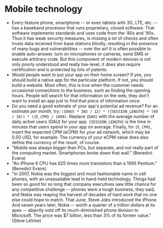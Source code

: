 # Mobile technology

 * Every feature phone, smartphone -- or even tablets with 3G, LTE, etc. -- has a baseband processor that runs proprietary, closed software. That software implements standards and uses code from the '80s and '90s. Thus it has weak security measures, is missing a lot of checks and often trusts data received from base stations blindly, resulting in the presence of many bugs and vulnerabilities -- over the air! It is often possible to enable auto-answer, turn on microphones or cameras, send SMS or execute arbitrary code. But this component of modern devices is not only poorly understood and really low-level, it does also require certification and is protected by lots of patents.
 * Would people want to put your app on their home screen? If yes, you should build a native app for the particular platform. If not, you should build a website. Most often, this is true when the customer needs occasional connections to the business, such as finding the opening hours. People will search for that information on the web, they don't want to install an app just to find that piece of information once.
 * Do you need a good estimate of your app's potential ad revenue? For an estimate *per month*, try: `({DAU} * 365 / 12) * ({SESSION_LENGTH} * (60 / 30)) * ({E_CPM} / 1000)`. Replace `{DAU}` with the average number of daily active users (DAU) for your app. `{SESSION_LENGTH}` is the time in minutes that users spend in your app on average. Finally, for `{E_CPM}`, insert the expected CPM (eCPM) for your ad network, which may be 0.50 USD, for example. The currency of your eCPM value does also define the currency of the result, of course.
 * "Mobile was always bigger than PCs, but separate, and not really part of the computing market. Smartphones broke down that wall." (Benedict Evans)
 * "An iPhone 6 CPU has 625 times more transistors than a 1995 Pentium." (Benedict Evans)
 * "In 2007, Nokia was the biggest and most fashionable name in cell phones, with an unassailable lead in hand-held technology. Things had been so good for so long that company executives saw little chance for any competitive challenge -- phones were a tough business, they said, and Nokia was reaping the harvest of decades of hard work that no one else could hope to match. That June, Steve Jobs introduced the iPhone. And seven years later, Nokia -- worth a quarter of a trillion dollars at its apex -- abjectly sold off its much-diminished phone division to Microsoft. The price was $7 billion, less than 3% of its former value." (Steve LeVine)
